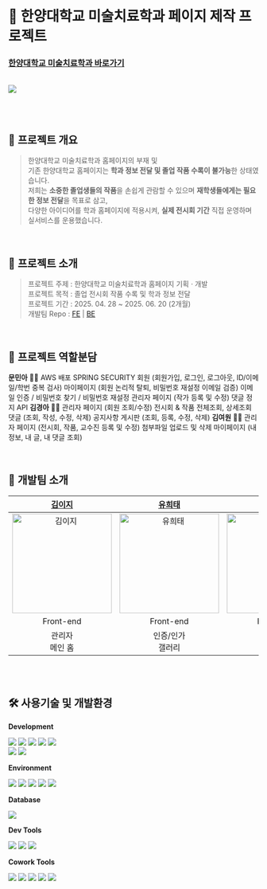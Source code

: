 # 🏫 한양대학교 미술치료학과 페이지 제작 프로젝트

### [한양대학교 미술치료학과 바로가기](https://hy-erica-arttherapy.com/)

<br />

<img src="https://github.com/user-attachments/assets/1fb7b4c6-724e-456c-afec-778ad0a3bf0c" width="" />

<br /><br />

## 📇 프로젝트 개요

> 한양대학교 미술치료학과 홈페이지의 부재 및<br />
> 기존 한양대학교 홈페이지는 **학과 정보 전달 및 졸업 작품 수록이 불가능**한 상태였습니다.<br />
> 저희는 **소중한 졸업생들의 작품**을 손쉽게 관람할 수 있으며 **재학생들에게는 필요한 정보 전달**을 목표로 삼고,<br />
> 다양한 아이디어를 학과 홈페이지에 적용시켜, **실제 전시회 기간** 직접 운영하며 실서비스를 운용했습니다.

<br />

## 📍 프로젝트 소개

> 프로젝트 주제 : 한양대학교 미술치료학과 홈페이지 기획 · 개발<br />
> 프로젝트 목적 : 졸업 전시회 작품 수록 및 학과 정보 전달<br />
> 프로젝트 기간 : 2025. 04. 28 ~ 2025. 06. 20 (2개월)<br />
> 개발팀 Repo : [FE](https://github.com/hanyang-art-therapy/frontend) | [BE](https://github.com/hanyang-art-therapy/backend)

<br />

## 🎨 프로젝트 역할분담

**문민아**
🧑‍💻
AWS 배포
SPRING SECURITY
회원 (회원가입, 로그인, 로그아웃, ID/이메일/학번 중복 검사)
마이페이지 (회원 논리적 탈퇴, 비밀번호 재설정 이메일 검증)
이메일 인증 / 비밀번호 찾기 / 비밀번호 재설정
관리자 페이지 (작가 등록 및 수정)
댓글 정지 API
**김경아**
🧑‍💻
관리자 페이지 (회원 조회/수정)
전시회 & 작품 전체조회, 상세조회
댓글 (조회, 작성, 수정, 삭제)
공지사항 게시판 (조회, 등록, 수정, 삭제)
**김여원**
🧑‍💻
관리자 페이지 (전시회, 작품, 교수진 등록 및 수정)
첨부파일 업로드 및 삭제
마이페이지 (내 정보, 내 글, 내 댓글 조회)

<br />

## 👫 개발팀 소개

|                                               [김이지](https://github.com/ijikim)                                                |                                               [유희태](https://github.com/kledyu)                                               |                                               [임다은](https://github.com/daeundan)                                                |                                               [김경아](https://github.com/kyunga1126)                                                |                                               [김여원](https://github.com/yeooneeee)                                                |                                               [문민아](https://github.com/MoonMinah)                                                |
| :------------------------------------------------------------------------------------------------------------------------------: | :-----------------------------------------------------------------------------------------------------------------------------: | :--------------------------------------------------------------------------------------------------------------------------------: | :----------------------------------------------------------------------------------------------------------------------------------: | :---------------------------------------------------------------------------------------------------------------------------------: | :---------------------------------------------------------------------------------------------------------------------------------: |
| <a href="https://github.com/ijikim"><img src="https://avatars.githubusercontent.com/u/201050788?v=4" width=200px alt="김이지" /> | <a href="https://github.com/kledyu"><img src="https://avatars.githubusercontent.com/u/83483378?v=4" width=200px alt="유희태" /> | <a href="https://github.com/daeundan"><img src="https://avatars.githubusercontent.com/u/173011635?v=4" width=200px alt="임다은" /> | <a href="https://github.com/kyunga1126"><img src="https://avatars.githubusercontent.com/u/159090684?v=4" width=200px alt="김경아" /> | <a href="https://github.com/yeooneeee"><img src="https://avatars.githubusercontent.com/u/129919629?v=4" width=200px alt="김여원" /> | <a href="https://github.com/MoonMinah"><img src="https://avatars.githubusercontent.com/u/133863745?v=4" width=200px alt="문민아" /> |
|                                                            Front-end                                                             |                                                            Front-end                                                            |                                                             Front-end                                                              |                                                               Back-end                                                               |                                                              Back-end                                                               |                                                              Back-end                                                               |
|                                                       관리자 <br />메인 홈                                                       |                                                      인증/인가<br />갤러리                                                      |                                                     작품 상세 <br /> 공지사항                                                      |                                                        갤러리 <br /> 공지사항                                                        |                                                      관리자 <br /> 마이페이지                                                       |                                                       인증/인가 <br /> CI/CD                                                        |

<br /><br />

## 🛠️️ 사용기술 및 개발환경

**Development**

<p>
<img src="https://img.shields.io/badge/Java_17-007396?style=flat&logo=openjdk&logoColor=white" />
<img src="https://img.shields.io/badge/Spring_Boot-6DB33F?style=flat&logo=spring-boot&logoColor=white" />
<img src="https://img.shields.io/badge/Spring_Security-6DB33F?style=flat&logo=spring-security&logoColor=white" />
<img src="https://img.shields.io/badge/JWT-000000?style=flat&logo=jsonwebtokens&logoColor=white" />
<img src="https://img.shields.io/badge/JPA-59666C?style=flat" />
<br />
<img src="https://img.shields.io/badge/Gradle-02303A?style=flat&logo=gradle&logoColor=white" />
<img src="https://img.shields.io/badge/IntelliJ_IDEA-000000?style=flat&logo=intellijidea&logoColor=white" />
</p>

**Environment**

<p>
<img src="https://img.shields.io/badge/AWS_EC2-FF9900?style=flat&logo=amazon-aws&logoColor=white" />
<img src="https://img.shields.io/badge/Amazon_RDS-527FFF?style=flat&logo=amazonrds&logoColor=white" />
<img src="https://img.shields.io/badge/Amazon_S3-569A31?style=flat&logo=amazonaws&logoColor=white"/>
<img src="https://img.shields.io/badge/CloudFront-FF9900?style=flat&logo=amazon-aws&logoColor=white"/>
<img src="https://img.shields.io/badge/Nginx-009639?style=flat&logo=nginx&logoColor=white" />
</p>

**Database**
<p>
<img src="https://img.shields.io/badge/MySQL-4479A1?style=flat&logo=mysql&logoColor=white"/>
</p>

**Dev Tools**
<p>
<img src="https://img.shields.io/badge/Postman-FF6C37?style=flat&logo=postman&logoColor=white"/>
<img src="https://img.shields.io/badge/Git-F05032?style=flat&logo=git&logoColor=white"/>
<img src="https://img.shields.io/badge/GitHub-181717?style=flat&logo=github&logoColor=white"/>
</p>


**Cowork Tools**

<p>
<img src="https://img.shields.io/badge/Slack-4A154B?style=flat-square&logo=Slack&logoColor=white" />
<img src="https://img.shields.io/badge/Notion-000000?style=flat-square&logo=Notion&logoColor=white" />
<img src="https://img.shields.io/badge/Figma-F24E1E?style=flat-square&logo=figma&logoColor=white" />
<img src="https://img.shields.io/badge/Zoom-2D8CFF?style=flat-square&logo=Zoom&logoColor=white" />
<img src="https://img.shields.io/badge/erdcloud-000000?style=flat-square&logo=erdcloud&logoColor=white" />

</p>

<br></br>
